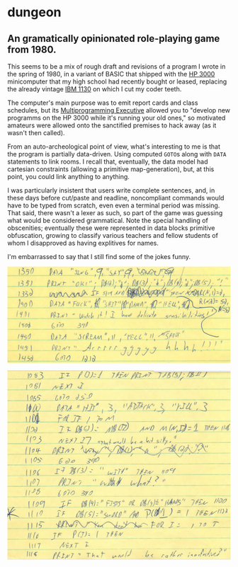 # dungeon
An gramatically opinionated role-playing game from 1980.
--

This seems to be a mix of rough draft and revisions of a program I wrote in
the spring of 1980, in a variant of BASIC that shipped with the
[HP 3000](https://www.hpmuseum.net/display_item.php?hw=798) minicomputer
that my high school had recently bought or leased, replacing the already vintage
[IBM 1130](https://www.ibm.com/ibm/history/exhibits/1130/1130_intro.html)
on which I cut my coder teeth.

The computer's main purpose was to emit
report cards and class schedules, but its
[Multiprogramming Executive](https://www.hpmuseum.net/upload_htmlFile/PrintAds/Ad1978_Jun_3000_Series!_ModernData-36.jpg) allowed you to "develop new programms
on the HP 3000 while it's running your old ones," so motivated amateurs
were allowed onto the sanctified premises to hack away
(as it wasn't then called).

From an auto-archeological point of view, what's interesting to me is that
the program is partially data-driven.  Using computed `GOTO`s along with `DATA`
statements to link rooms.  I recall that, eventually, the data model had
cartesian constraints (allowing a primitive map-generation), but, at this
point, you could link anything to anything.

I was particularly insistent that users write complete sentences, and, in
these days before cut/paste and readline, noncompliant commands would have to
be typed from scratch, even even a terminal period was missing.  That said,
there wasn't a lexer as such, so part of the game was guessing what would be
considered grammatical.  Note the special handling of obscenities; eventually
these were represented in data blocks primitive obfuscation, growing
to classify various teachers and fellow students of whom I disapproved as having
explitives for names.

I'm embarrassed to say that I still find some of the jokes funny.


![delicate](https://raw.githubusercontent.com/pnf/dungeon/master/images/delicate.png)

![teaser](https://raw.githubusercontent.com/pnf/dungeon/master/images/a-bit-silly.png)
